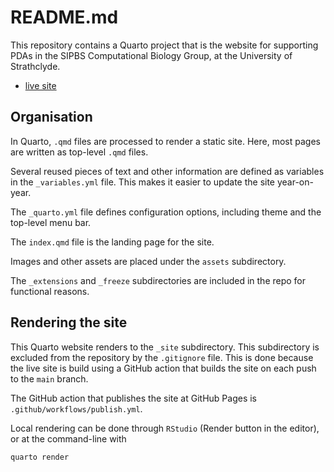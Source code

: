 # README.md

This repository contains a Quarto project that is the website for supporting PDAs in the SIPBS Computational Biology Group, at the University of Strathclyde.

- [live site](https://sipbs-compbiol.github.io/sipbscompbiol-pda/)

## Organisation

In Quarto, `.qmd` files are processed to render a static site. Here, most pages are written as top-level `.qmd` files.

Several reused pieces of text and other information are defined as variables in the `_variables.yml` file. This makes it easier to update the site year-on-year.

The `_quarto.yml` file defines configuration options, including theme and the top-level menu bar.

The `index.qmd` file is the landing page for the site.

Images and other assets are placed under the `assets` subdirectory.

The `_extensions` and `_freeze` subdirectories are included in the repo for functional reasons.

## Rendering the site

This Quarto website renders to the `_site` subdirectory. This subdirectory is excluded from the repository by the `.gitignore` file. This is done because the live site is build using a GitHub action that builds the site on each push to the `main` branch.

The GitHub action that publishes the site at GitHub Pages is `.github/workflows/publish.yml`.

Local rendering can be done through `RStudio` (Render button in the editor), or at the command-line with 

``` bash
quarto render
```